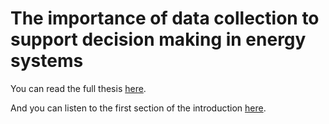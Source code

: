 # The importance of data collection to support decision making in energy systems

You can read the full thesis [here](https://mal84emma.github.io/thesis/thesis.pdf).

And you can listen to the first section of the introduction [here](https://mal84emma.github.io/thesis/introduction.mp3).